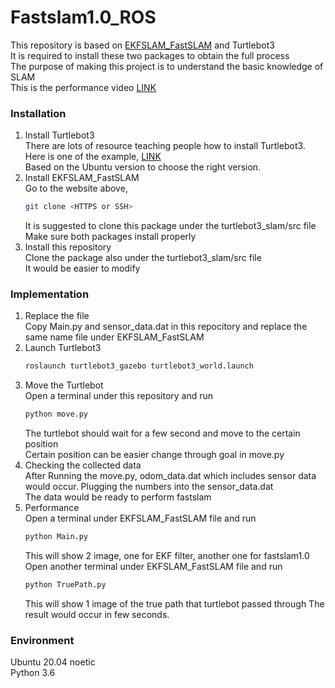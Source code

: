 # Fastslam1.0_ROS
This repository is based on [EKFSLAM_FastSLAM](https://github.com/ogzkhrmn/EKFSLAM_FastSLAM) and Turtlebot3  
It is required to install these two packages to obtain the full process  
The purpose of making this project is to understand the basic knowledge of SLAM  
This is the performance video [LINK](https://youtu.be/M4Wkvzu3IXc)
### Installation
1. Install Turtlebot3  
   There are lots of resource teaching people how to install Turtlebot3.    
   Here is one of the example, [LINK](https://automaticaddison.com/how-to-launch-the-turtlebot3-simulation-with-ros/)  
   Based on the Ubuntu version to choose the right version.
2. Install EKFSLAM_FastSLAM  
   Go to the website above,   
   ```bash
   git clone <HTTPS or SSH>
   ```
   It is suggested to clone this package under the turtlebot3_slam/src file  
   Make sure both packages install properly
3. Install this repository  
   Clone the package also under the turtlebot3_slam/src file  
   It would be easier to modify
### Implementation
1. Replace the file  
   Copy Main.py and sensor_data.dat in this repocitory and replace the same name file under EKFSLAM_FastSLAM
2. Launch Turtlebot3  
   ```bash
   roslaunch turtlebot3_gazebo turtlebot3_world.launch
   ```
3. Move the Turtlebot  
   Open a terminal under this repository and run
   ```bash 
   python move.py
   ```
   The turtlebot should wait for a few second and move to the certain position  
   Certain position can be easier change through goal in move.py  
4. Checking the collected data  
   After Running the move.py, odom_data.dat which includes sensor data would occur.
   Plugging the numbers into the sensor_data.dat  
   The data would be ready to perform fastslam  
5. Performance  
   Open a terminal under EKFSLAM_FastSLAM file and run  
   ```bash
   python Main.py
   ```
   This will show 2 image, one for EKF filter, another one for fastslam1.0  
   Open another terminal under EKFSLAM_FastSLAM file and run  
   ```bash
   python TruePath.py
   ```  
   This will show 1 image of the true path that turtlebot passed through
   The result would occur in few seconds.
### Environment  
   Ubuntu 20.04 noetic  
   Python 3.6
   

